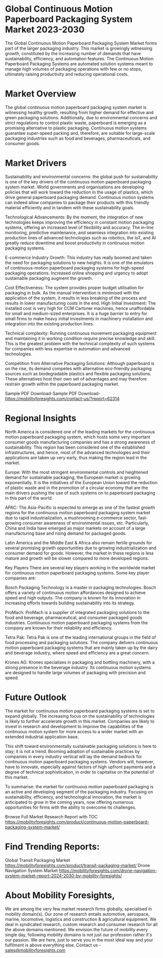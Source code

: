 # Global Continuous Motion Paperboard Packaging System Market 2023-2030
The Global Continuous Motion Paperboard Packaging System Market forms part of the larger packaging industry. This market is growingly witnessing growth, constituted by the increasing number of demands that have sustainability, efficiency, and automation features. The Continuous Motion Paperboard Packaging Systems are automated solution systems meant to manage high volumes of packaging operations with few or no stops, ultimately raising productivity and reducing operational costs.

# Market Overview
The global continuous motion paperboard packaging system market is witnessing healthy growth, resulting from higher demand for effective and green packaging solutions. Additionally, due to environmental concerns and strict regulations to control plastic waste, paperboard is emerging as a promising alternative to plastic packaging. Continuous motion systems guarantee super-speed packing and, therefore, are suitable for large-scale packaging industries such as food and beverages, pharmaceuticals, and consumer goods.

# Market Drivers
Sustainability and environmental concerns: the global push for sustainability is one of the key drivers of the continuous motion paperboard packaging system market. World governments and organisations are developing policies that will work toward the reduction in the usage of plastics, which drive general paperboard packaging demand. Continuous motion systems can indeed allow companies to package their products with this friendly material efficiently and in tandem with these sustainability goals.

Technological Advancements: By the moment, the integration of new technologies keeps improving the efficiency in constant motion packaging systems, offering an increased level of flexibility and accuracy. The in-line monitoring, predictive maintenance, and seamless integration into existing production lines of advanced technologies such as robotics, the IoT, and AI greatly reduce downtime and boost productivity in continuous motion packaging systems.

E-commerce Industry Growth: This industry has really boomed and taken the need for packaging solutions to new heights. It is one of the emulators of continuous-motion paperboard packaging systems for high-speed packaging operations. Increased online shopping and urgency to adopt sustainable packaging augment the growth.

Cost Effectiveness: The system provides proper budget utilisation for packaging in bulk. As the manual intervention is minimised with the application of the system, it results in less breaking of the process and results in lower manufacturing costs in the end.
High Initial Investment: The installed cost is very high for CCM Cartoner machines, hence unaffordable for small and medium-sized enterprises. It is a huge barrier to entry for small firms to make heavy initial investments in machinery installation and integration into the existing production lines.

Technical complexity: Running continuous movement packaging equipment and maintaining it in working condition require precise knowledge and skill. This is the greatest problem with the technical complexity of such systems for companies with less expertise in automation and advanced technologies.

Competition from Alternative Packaging Solutions: Although paperboard is on the rise, its demand competes with alternative eco-friendly packaging sources such as biodegradable plastics and flexible packaging solutions. These alternatives host their own set of advantages and may therefore restrain growth within the paperboard packaging market.

Sample PDF Download-Sample PDF Download- https://mobilityforesights.com/contact-us/?report=62314



# Regional Insights
North America is considered one of the leading markets for the continuous motion paperboard packaging system, which hosts some very important consumer goods manufacturing companies and has a strong awareness of sustainability. This region has been considered one of the established infrastructures, and hence, most of the advanced technologies and their applications are taken up very early, thus making the region lead in the market.

Europe: With the most stringent environmental controls and heightened demand for sustainable packaging, the European market is growing exponentially. It is the initiatives of the European Union toward the reduction of plastic waste and in the promotion of a circular economy that are the main drivers pushing the use of such systems on to paperboard packaging in this part of the world.

APAC: The Asia-Pacific is expected to emerge as one of the fastest growth regions for the continuous motion paperboard packaging system market due to rapid industrialization, a mushrooming e-commerce sector, fast-growing consumer awareness of environmental issues, etc. Particularly, China and India have emerged as major markets on account of a large manufacturing base and rising demand for packaged goods.

Latin America and the Middle East & Africa also remain fertile grounds for several promising growth opportunities due to growing industrialization and consumer demand for goods. However, the market in these regions is less mature and growth will be slower compared to more developed regions.

Key Players
There are several key players working in the worldwide market for continuous motion paperboard packaging systems. Some key player companies are:

Bosch Packaging Technology is a master in packaging technologies. Bosch offers a variety of continuous motion affordances designed to achieve speed and high outputs. The company is known for its innovation in increasing efforts towards building sustainability into its strategy.

ProMach: ProMach is a supplier of integrated packaging solutions to the food and beverage, pharmaceutical, and consumer packaged goods industries. Continuous motion paperboard packaging systems from the company are known for their reliability and efficiency.

Tetra Pak: Tetra Pak is one of the leading international groups in the field of food processing and packaging solutions. The company delivers continuous motion paperboard packaging systems that are mainly taken up by the dairy and beverage industry, where speed and efficiency are a great concern.

Krones AG: Krones specialises in packaging and bottling machinery, with a strong presence in the beverage industry. Its continuous motion systems are designed to handle large volumes of packaging with precision and speed.

# Future Outlook
The market for continuous motion paperboard packaging systems is set to expand globally. The increasing focus on the sustainability of technologies is likely to further accelerate growth in this market. Companies are likely to invest in research and development to improve the capabilities of the continuous motion system for more access to a wider market with an extended industrial application base.

This shift toward environmentally sustainable packaging solutions is here to stay; it is not a trend. Booming adoption of sustainable practices by companies in every industry vertical will lay the demand bedrock for continuous motion paperboard packaging systems. Vendors will, however, have to innovate, especially against factors of high upfront payments and a degree of technical sophistication, in order to capitalise on the potential of this market.

To summarise: the market for continuous motion paperboard packaging is an active and developing segment of the packaging industry. Focusing on sustainability, efficiency, and technological innovation, the market is anticipated to grow in the coming years, now offering numerous opportunities for firms with the ability to overcome its challenges.




Browse Full Market Research Report with TOC
https://mobilityforesights.com/product/continuous-motion-paperboard-packaging-system-market/





# Find Trending Reports:
Global Transit Packaging Market https://mobilityforesights.com/product/transit-packaging-market/
Drone Navigation System Market https://mobilityforesights.com/drone-navigation-system-market-report-2024-2030-by-mobility-foresights/



# About Mobility Foresights,
We are among the very few market research firms globally, specialised in mobility domain(s). Our zone of research entails automotive, aerospace, marine, locomotive, logistics and construction & agricultural equipment. We deal in syndicated research, custom research and consumer research for all the above domains mentioned.
We envision the future of mobility every single day, following mobility domains is not just our profession rather it's our passion. We are here, just to serve you in the most ideal way and your fulfilment is above everything else. Contact us -  sales@mobilityforesights.com 





